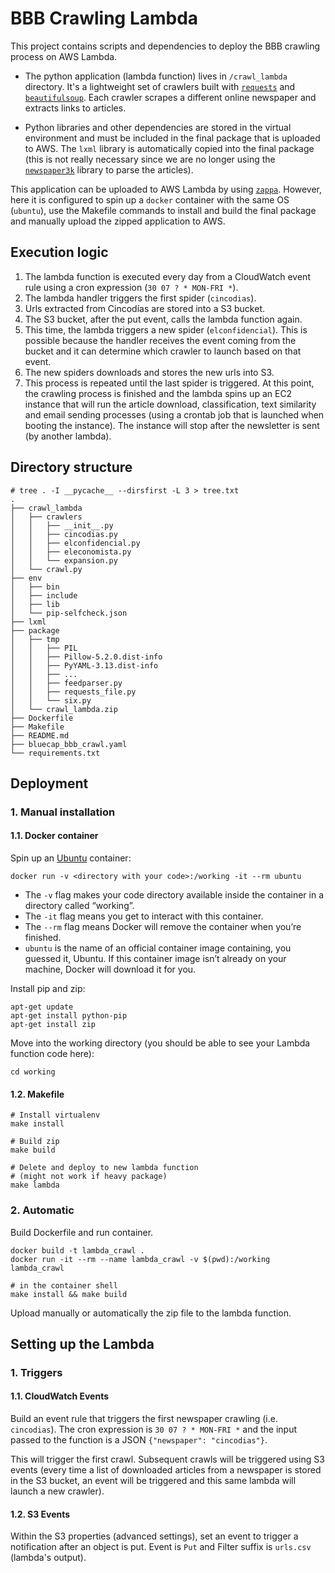 # BBB Crawling Lambda

This project contains scripts and dependencies to deploy the BBB crawling process on AWS Lambda.

* The python application (lambda function) lives in `/crawl_lambda` directory. It's a lightweight set of crawlers built with [`requests`](http://docs.python-requests.org/en/master/) and [`beautifulsoup`](https://pypi.org/project/beautifulsoup4/). Each crawler scrapes a different online newspaper and extracts links to articles.

* Python libraries and other dependencies are stored in the virtual environment and must be included in the final package that is uploaded to AWS. The `lxml` library is automatically copied into the final package (this is not really necessary since we are no longer using the [`newspaper3k`](https://newspaper.readthedocs.io/en/latest/) library to parse the articles).

This application can be uploaded to AWS Lambda by using [`zappa`](https://github.com/Miserlou/Zappa). However, here it is configured to spin up a `docker` container with the same OS (`ubuntu`), use the Makefile commands to install and build the final package and manually upload the zipped application to AWS.

## Execution logic

1. The lambda function is executed every day from a CloudWatch event rule using a cron expression (`30 07 ? * MON-FRI *`).
2. The lambda handler triggers the first spider (`cincodias`).
3. Urls extracted from Cincodías are stored into a S3 bucket.
4. The S3 bucket, after the put event, calls the lambda function again.
5. This time, the lambda triggers a new spider (`elconfidencial`). This is possible because the handler receives the event coming from the bucket and it can determine which crawler to launch based on that event.
6. The new spiders downloads and stores the new urls into S3.
7. This process is repeated until the last spider is triggered. At this point, the crawling process is finished and the lambda spins up an EC2 instance that will run the article download, classification, text similarity and email sending processes (using a crontab job that is launched when booting the instance). The instance will stop after the newsletter is sent (by another lambda).

## Directory structure

```shell
# tree . -I __pycache__ --dirsfirst -L 3 > tree.txt
.
├── crawl_lambda
│   ├── crawlers
│   │   ├── __init__.py
│   │   ├── cincodias.py
│   │   ├── elconfidencial.py
│   │   ├── eleconomista.py
│   │   └── expansion.py
│   └── crawl.py
├── env
│   ├── bin
│   ├── include
│   ├── lib
│   └── pip-selfcheck.json
├── lxml
├── package
│   ├── tmp
│   │   ├── PIL
│   │   ├── Pillow-5.2.0.dist-info
│   │   ├── PyYAML-3.13.dist-info
│   │   ├── ...
│   │   ├── feedparser.py
│   │   ├── requests_file.py
│   │   └── six.py
│   └── crawl_lambda.zip
├── Dockerfile
├── Makefile
├── README.md
├── bluecap_bbb_crawl.yaml
└── requirements.txt
```

## Deployment

### 1. Manual installation
#### 1.1. Docker container

Spin up an [Ubuntu](https://hub.docker.com/_/ubuntu/) container:

```shell
docker run -v <directory with your code>:/working -it --rm ubuntu
```

* The `-v` flag makes your code directory available inside the container in a directory called “working”.
* The `-it` flag means you get to interact with this container.
* The `--rm` flag means Docker will remove the container when you’re finished.
* `ubuntu` is the name of an official container image containing, you guessed it, Ubuntu. If this container image isn’t already on your machine, Docker will download it for you.

Install pip and zip:
```shell
apt-get update
apt-get install python-pip
apt-get install zip
```
Move into the working directory (you should be able to see your Lambda function code here):
```shell
cd working
```
#### 1.2. Makefile

```shell
# Install virtualenv
make install

# Build zip
make build

# Delete and deploy to new lambda function
# (might not work if heavy package)
make lambda
```

### 2. Automatic

Build Dockerfile and run container.

```shell
docker build -t lambda_crawl .
docker run -it --rm --name lambda_crawl -v $(pwd):/working lambda_crawl

# in the container shell
make install && make build
```
Upload manually or automatically the zip file to the lambda function.

## Setting up the Lambda

### 1. Triggers
#### 1.1. CloudWatch Events

Build an event rule that triggers the first newspaper crawling (i.e. `cincodias`). The cron expression is `30 07 ? * MON-FRI *` and the input passed to the function is a JSON `{"newspaper": "cincodias"}`.

This will trigger the first crawl. Subsequent crawls will be triggered using S3 events (every time a list of downloaded articles from a newspaper is stored in the S3 bucket, an event will be triggered and this same lambda will launch a new crawler).

#### 1.2. S3 Events

Within the S3 properties (advanced settings), set an event to trigger a notification after an object is put. Event is `Put` and Filter suffix is `urls.csv` (lambda's output).
